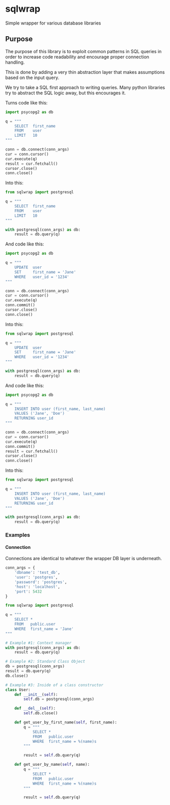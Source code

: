 # sqlwrap
Simple wrapper for various database libraries

## Purpose

The purpose of this library is to exploit common patterns in SQL queries in order to increase code readability and encourage proper connection handling.

This is done by adding a very thin abstraction layer that makes assumptions based on the input query.

We try to take a SQL first approach to writing queries. Many python libraries try to abstract the SQL logic away, but this encourages it.

Turns code like this:
``` python
import psycopg2 as db

q = """
    SELECT  first_name
    FROM    user
    LIMIT   10
"""

conn = db.connect(conn_args)
cur = conn.cursor()
cur.execute(q)
result = cur.fetchall()
cursor.close()
conn.close()
```

Into this:
``` python
from sqlwrap import postgresql

q = """
    SELECT  first_name
    FROM    user
    LIMIT   10
"""

with postgresql(conn_args) as db:
    result = db.query(q)
```


And code like this:
``` python
import psycopg2 as db

q = """
    UPDATE  user
    SET     first_name = 'Jane'
    WHERE   user_id = '1234'
"""

conn = db.connect(conn_args)
cur = conn.cursor()
cur.execute(q)
conn.commit()
cursor.close()
conn.close()
```

Into this:
``` python
from sqlwrap import postgresql

q = """
    UPDATE  user
    SET     first_name = 'Jane'
    WHERE   user_id = '1234'
"""

with postgresql(conn_args) as db:
    result = db.query(q)
```


And code like this:
``` python
import psycopg2 as db

q = """
    INSERT INTO user (first_name, last_name)
    VALUES ('Jane', 'Doe')
    RETURNING user_id
"""

conn = db.connect(conn_args)
cur = conn.cursor()
cur.execute(q)
conn.commit()
result = cur.fetchall()
cursor.close()
conn.close()
```

Into this:
``` python
from sqlwrap import postgresql

q = """
    INSERT INTO user (first_name, last_name)
    VALUES ('Jane', 'Doe')
    RETURNING user_id
"""

with postgresql(conn_args) as db:
    result = db.query(q)
```

### Examples

#### Connection

Connections are identical to whatever the wrapper DB layer is underneath.

``` python
conn_args = {
    'dbname': 'test_db',
    'user': 'postgres',
    'password': 'postgres',
    'host': 'localhost',
    'port': 5432
}
```

``` python
from sqlwrap import postgresql

q = """
    SELECT *
    FROM   public.user
    WHERE  first_name = 'Jane'
"""

# Example #1: Context manager
with postgresql(conn_args) as db:
    result = db.query(q)

# Example #2: Standard Class Object
db = postgresql(conn_args)
result = db.query(q)
db.close()

# Example #3: Inside of a class constructor
class User:
    def __init__(self):
        self.db = postgresql(conn_args)

    def __del__(self):
        self.db.close()

    def get_user_by_first_name(self, first_name):
        q = """
            SELECT *
            FROM   public.user
            WHERE  first_name = %(name)s
        """

        result = self.db.query(q)

    def get_user_by_name(self, name):
        q = """
            SELECT *
            FROM   public.user
            WHERE  first_name = %(name)s
        """

        result = self.db.query(q)
```
